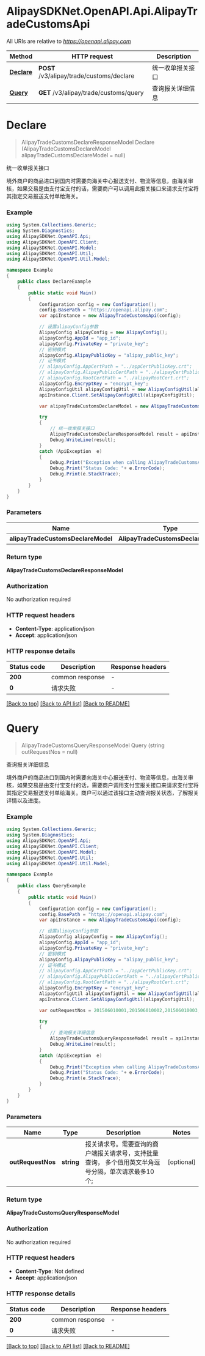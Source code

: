 # AlipaySDKNet.OpenAPI.Api.AlipayTradeCustomsApi

All URIs are relative to *https://openapi.alipay.com*

Method | HTTP request | Description
------------- | ------------- | -------------
[**Declare**](AlipayTradeCustomsApi.md#declare) | **POST** /v3/alipay/trade/customs/declare | 统一收单报关接口
[**Query**](AlipayTradeCustomsApi.md#query) | **GET** /v3/alipay/trade/customs/query | 查询报关详细信息


<a name="declare"></a>
# **Declare**
> AlipayTradeCustomsDeclareResponseModel Declare (AlipayTradeCustomsDeclareModel alipayTradeCustomsDeclareModel = null)

统一收单报关接口

境外商户的商品进口到国内时需要向海关中心报送支付、物流等信息，由海关审核，如果交易是由支付宝支付的话，需要商户可以调用此报关接口来请求支付宝将其指定交易报送支付单给海关。

### Example
```csharp
using System.Collections.Generic;
using System.Diagnostics;
using AlipaySDKNet.OpenAPI.Api;
using AlipaySDKNet.OpenAPI.Client;
using AlipaySDKNet.OpenAPI.Model;
using AlipaySDKNet.OpenAPI.Util;
using AlipaySDKNet.OpenAPI.Util.Model;

namespace Example
{
    public class DeclareExample
    {
        public static void Main()
        {
            Configuration config = new Configuration();
            config.BasePath = "https://openapi.alipay.com";
            var apiInstance = new AlipayTradeCustomsApi(config);

            // 设置alipayConfig参数
            AlipayConfig alipayConfig = new AlipayConfig();
            alipayConfig.AppId = "app_id";
            alipayConfig.PrivateKey = "private_key";
            // 密钥模式
            alipayConfig.AlipayPublicKey = "alipay_public_key";
            // 证书模式
            // alipayConfig.AppCertPath = "../appCertPublicKey.crt";
            // alipayConfig.AlipayPublicCertPath = "../alipayCertPublicKey_RSA2.crt";
            // alipayConfig.RootCertPath = "../alipayRootCert.crt";
            alipayConfig.EncryptKey = "encrypt_key";
            AlipayConfigUtil alipayConfigUtil = new AlipayConfigUtil(alipayConfig);
            apiInstance.Client.SetAlipayConfigUtil(alipayConfigUtil);

            var alipayTradeCustomsDeclareModel = new AlipayTradeCustomsDeclareModel(); // AlipayTradeCustomsDeclareModel |  (optional) 

            try
            {
                // 统一收单报关接口
                AlipayTradeCustomsDeclareResponseModel result = apiInstance.Declare(alipayTradeCustomsDeclareModel);
                Debug.WriteLine(result);
            }
            catch (ApiException  e)
            {
                Debug.Print("Exception when calling AlipayTradeCustomsApi.Declare: " + e.Message );
                Debug.Print("Status Code: "+ e.ErrorCode);
                Debug.Print(e.StackTrace);
            }
        }
    }
}
```

### Parameters

Name | Type | Description  | Notes
------------- | ------------- | ------------- | -------------
 **alipayTradeCustomsDeclareModel** | **AlipayTradeCustomsDeclareModel**|  | [optional] 

### Return type

**AlipayTradeCustomsDeclareResponseModel**

### Authorization

No authorization required

### HTTP request headers

 - **Content-Type**: application/json
 - **Accept**: application/json


### HTTP response details
| Status code | Description | Response headers |
|-------------|-------------|------------------|
| **200** | common response |  -  |
| **0** | 请求失败 |  -  |

[[Back to top]](#) [[Back to API list]](../README.md#documentation-for-api-endpoints) [[Back to README]](../README.md)

<a name="query"></a>
# **Query**
> AlipayTradeCustomsQueryResponseModel Query (string outRequestNos = null)

查询报关详细信息

境外商户的商品进口到国内时需要向海关中心报送支付、物流等信息，由海关审核，如果交易是由支付宝支付的话，需要商户调用支付宝报关接口来请求支付宝将其指定交易报送支付单给海关。商户可以通过该接口主动查询报关状态，了解报关详情以及进度。

### Example
```csharp
using System.Collections.Generic;
using System.Diagnostics;
using AlipaySDKNet.OpenAPI.Api;
using AlipaySDKNet.OpenAPI.Client;
using AlipaySDKNet.OpenAPI.Model;
using AlipaySDKNet.OpenAPI.Util;
using AlipaySDKNet.OpenAPI.Util.Model;

namespace Example
{
    public class QueryExample
    {
        public static void Main()
        {
            Configuration config = new Configuration();
            config.BasePath = "https://openapi.alipay.com";
            var apiInstance = new AlipayTradeCustomsApi(config);

            // 设置alipayConfig参数
            AlipayConfig alipayConfig = new AlipayConfig();
            alipayConfig.AppId = "app_id";
            alipayConfig.PrivateKey = "private_key";
            // 密钥模式
            alipayConfig.AlipayPublicKey = "alipay_public_key";
            // 证书模式
            // alipayConfig.AppCertPath = "../appCertPublicKey.crt";
            // alipayConfig.AlipayPublicCertPath = "../alipayCertPublicKey_RSA2.crt";
            // alipayConfig.RootCertPath = "../alipayRootCert.crt";
            alipayConfig.EncryptKey = "encrypt_key";
            AlipayConfigUtil alipayConfigUtil = new AlipayConfigUtil(alipayConfig);
            apiInstance.Client.SetAlipayConfigUtil(alipayConfigUtil);

            var outRequestNos = 201506010001,201506010002,201506010003;  // string | 报关请求号。需要查询的商户端报关请求号，支持批量查询，  多个值用英文半角逗号分隔，单次请求最多10个; (optional) 

            try
            {
                // 查询报关详细信息
                AlipayTradeCustomsQueryResponseModel result = apiInstance.Query(outRequestNos);
                Debug.WriteLine(result);
            }
            catch (ApiException  e)
            {
                Debug.Print("Exception when calling AlipayTradeCustomsApi.Query: " + e.Message );
                Debug.Print("Status Code: "+ e.ErrorCode);
                Debug.Print(e.StackTrace);
            }
        }
    }
}
```

### Parameters

Name | Type | Description  | Notes
------------- | ------------- | ------------- | -------------
 **outRequestNos** | **string**| 报关请求号。需要查询的商户端报关请求号，支持批量查询，  多个值用英文半角逗号分隔，单次请求最多10个; | [optional] 

### Return type

**AlipayTradeCustomsQueryResponseModel**

### Authorization

No authorization required

### HTTP request headers

 - **Content-Type**: Not defined
 - **Accept**: application/json


### HTTP response details
| Status code | Description | Response headers |
|-------------|-------------|------------------|
| **200** | common response |  -  |
| **0** | 请求失败 |  -  |

[[Back to top]](#) [[Back to API list]](../README.md#documentation-for-api-endpoints) [[Back to README]](../README.md)

